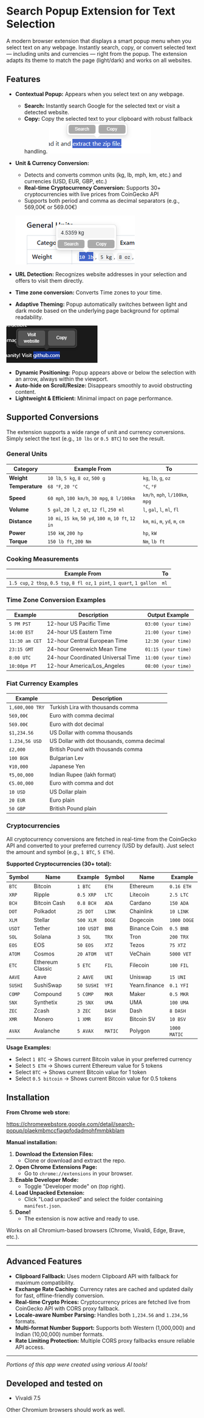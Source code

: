 # Search Popup Extension for Text Selection

A modern browser extension that displays a smart popup menu when you select text on any webpage. Instantly search, copy, or convert selected text — including units and currencies — right from the popup. The extension adapts its theme to match the page (light/dark) and works on all websites.

## Features

- **Contextual Popup:** Appears when you select text on any webpage.
  - **Search:** Instantly search Google for the selected text or visit a detected website.
  - **Copy:** Copy the selected text to your clipboard with robust fallback handling.
  ![Light mode popup](img/light.png)
  
 
- **Unit & Currency Conversion:**
  - Detects and converts common units (kg, lb, mph, km, etc.) and currencies (USD, EUR, GBP, etc.)
  - **Real-time Cryptocurrency Conversion:** Supports 30+ cryptocurrencies with live prices from CoinGecko API
  - Supports both period and comma as decimal separators (e.g., 569,00€ or 569.00€)

   ![Dark mode popup](img/unit1.png)
- **URL Detection:** Recognizes website addresses in your selection and offers to visit them directly.
- **Time zone conversion:** Converts Time zones to your time.
- **Adaptive Theming:** Popup automatically switches between light and dark mode based on the underlying page background for optimal readability.

![Dark mode popup](img/dark.png)
- **Dynamic Positioning:** Popup appears above or below the selection with an arrow, always within the viewport.
- **Auto-hide on Scroll/Resize:** Disappears smoothly to avoid obstructing content.
- **Lightweight & Efficient:** Minimal impact on page performance.

## Supported Conversions

The extension supports a wide range of unit and currency conversions. Simply select the text (e.g., `10 lbs` or `0.5 BTC`) to see the result.

### General Units

| Category      | Example From                                      | To          |
|---------------|---------------------------------------------------|-------------|
| **Weight**    | `10 lb`, `5 kg`, `8 oz`, `500 g`                    | `kg`, `lb`, `g`, `oz` |
| **Temperature**| `68 °F`, `20 °C`                                  | `°C`, `°F`    |
| **Speed**     | `60 mph`, `100 km/h`, `30 mpg`, `8 l/100km`         | `km/h`, `mph`, `l/100km`, `mpg` |
| **Volume**    | `5 gal`, `20 l`, `2 qt`, `12 fl`, `250 ml`          | `l`, `gal`, `l`, `ml`, `fl` |
| **Distance**  | `10 mi`, `15 km`, `50 yd`, `100 m`, `10 ft`, `12 in` | `km`, `mi`, `m`, `yd`, `m`, `cm` |
| **Power**     | `150 kW`, `200 hp`                                | `hp`, `kW`    |
| **Torque**    | `150 lb ft`, `200 Nm`                             | `Nm`, `lb ft` |

### Cooking Measurements

| Example From                                                              | To   |
|---------------------------------------------------------------------------|------|
| `1.5 cup`, `2 tbsp`, `0.5 tsp`, `8 fl oz`, `1 pint`, `1 quart`, `1 gallon` | `ml` |

### Time Zone Conversion Examples

| Example         | Description                        | Output Example           |
|----------------|------------------------------------|-------------------------|
| `5 PM PST`     | 12-hour US Pacific Time            | `03:00 (your time)`     |
| `14:00 EST`    | 24-hour US Eastern Time            | `21:00 (your time)`     |
| `11:30 am CET` | 12-hour Central European Time      | `12:30 (your time)`     |
| `23:15 GMT`    | 24-hour Greenwich Mean Time        | `01:15 (your time)`     |
| `8:00 UTC`     | 24-hour Coordinated Universal Time | `11:00 (your time)`     |
| `10:00pm PT`     | 12-hour America/Los_Angeles | `08:00 (your time)`     |

### Fiat Currency Examples

| Example           | Description                        |
|-------------------|------------------------------------|
| `1,600,000 TRY`    | Turkish Lira with thousands comma   |
| `569,00€`         | Euro with comma decimal             |
| `569.00€`         | Euro with dot decimal               |
| `$1,234.56`       | US Dollar with comma thousands      |
| `1.234,56 USD`    | US Dollar with dot thousands, comma decimal |
| `£2,000`          | British Pound with thousands comma  |
| `100 BGN`         | Bulgarian Lev                      |
| `¥10,000`         | Japanese Yen                       |
| `₹5,00,000`       | Indian Rupee (lakh format)          |
| `€5.00,000`       | Euro with comma and dot         |
| `10 USD`          | US Dollar plain                    |
| `20 EUR`          | Euro plain                         |
| `50 GBP`          | British Pound plain                |

### Cryptocurrencies

All cryptocurrency conversions are fetched in real-time from the CoinGecko API and converted to your preferred currency (USD by default). Just select the amount and symbol (e.g., `1 BTC`, `5 ETH`).

**Supported Cryptocurrencies (30+ total):**

| Symbol | Name | Example | Symbol | Name | Example |
|--------|------|---------|--------|------|---------|
| `BTC` | Bitcoin | `1 BTC` | `ETH` | Ethereum | `0.16 ETH` |
| `XRP` | Ripple | `0.5 XRP` | `LTC` | Litecoin | `2.5 LTC` |
| `BCH` | Bitcoin Cash | `0.8 BCH` | `ADA` | Cardano | `150 ADA` |
| `DOT` | Polkadot | `25 DOT` | `LINK` | Chainlink | `10 LINK` |
| `XLM` | Stellar | `500 XLM` | `DOGE` | Dogecoin | `1000 DOGE` |
| `USDT` | Tether | `100 USDT` | `BNB` | Binance Coin | `0.5 BNB` |
| `SOL` | Solana | `3 SOL` | `TRX` | Tron | `200 TRX` |
| `EOS` | EOS | `50 EOS` | `XTZ` | Tezos | `75 XTZ` |
| `ATOM` | Cosmos | `20 ATOM` | `VET` | VeChain | `5000 VET` |
| `ETC` | Ethereum Classic | `5 ETC` | `FIL` | Filecoin | `100 FIL` |
| `AAVE` | Aave | `2 AAVE` | `UNI` | Uniswap | `15 UNI` |
| `SUSHI` | SushiSwap | `50 SUSHI` | `YFI` | Yearn.finance | `0.1 YFI` |
| `COMP` | Compound | `5 COMP` | `MKR` | Maker | `0.5 MKR` |
| `SNX` | Synthetix | `25 SNX` | `UMA` | UMA | `100 UMA` |
| `ZEC` | Zcash | `3 ZEC` | `DASH` | Dash | `8 DASH` |
| `XMR` | Monero | `1 XMR` | `BSV` | Bitcoin SV | `10 BSV` |
| `AVAX` | Avalanche | `5 AVAX` | `MATIC` | Polygon | `1000 MATIC` |

**Usage Examples:**
- Select `1 BTC` → Shows current Bitcoin value in your preferred currency
- Select `5 ETH` → Shows current Ethereum value for 5 tokens
- Select `BTC` → Shows current Bitcoin value for 1 token
- Select `0.5 bitcoin` → Shows current Bitcoin value for 0.5 tokens


## Installation

**From Chrome web store:**

https://chromewebstore.google.com/detail/search-popup/plaekmbmccfiagpfodadmohfmmbkblam

**Manual installation:**

1. **Download the Extension Files:**
   - Clone or download and extract the repo.
2. **Open Chrome Extensions Page:**
   - Go to `chrome://extensions` in your browser.
3. **Enable Developer Mode:**
   - Toggle "Developer mode" on (top right).
4. **Load Unpacked Extension:**
   - Click "Load unpacked" and select the folder containing `manifest.json`.
5. **Done!**
   - The extension is now active and ready to use.

Works on all Chromium-based browsers (Chrome, Vivaldi, Edge, Brave, etc.).

---

## Advanced Features
- **Clipboard Fallback:** Uses modern Clipboard API with fallback for maximum compatibility.
- **Exchange Rate Caching:** Currency rates are cached and updated daily for fast, offline-friendly conversion.
- **Real-time Crypto Prices:** Cryptocurrency prices are fetched live from CoinGecko API with CORS proxy fallback.
- **Locale-aware Number Parsing:** Handles both `1,234.56` and `1.234,56` formats.
- **Multi-format Number Support:** Supports both Western (1,000,000) and Indian (10,00,000) number formats.
- **Rate Limiting Protection:** Multiple CORS proxy fallbacks ensure reliable API access.

---

*Portions of this app were created using various AI tools!*

## Developed and tested on
- Vivaldi 7.5

Other Chromium browsers should work as well.